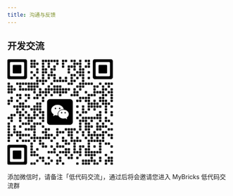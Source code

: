 ```yaml
---
title: 沟通与反馈
---
```


## 开发交流

![Alt text](img/image.png)

添加微信时，请备注「低代码交流」，通过后将会邀请您进入 MyBricks 低代码交流群



